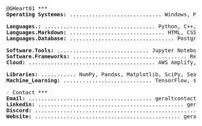 <pre>
@GHeart01 ***
<b>Operating Systemes:</b> ............................. Windows, MacOS, Linux

<b>Languages.:</b> ................................... Python, C++, JavaScript
<b>Languages.Markdown:</b> .............................. HTML, CSS, MD, LaTeX
<b>Languages.Database:</b> ................................. PostgreSQL, Excel

<b>Software.Tools:</b> ............................. Jupyter Notebook, VS Code
<b>Software.Frameworks:</b> .................................... React, NodeJS
<b>Cloud:</b> ........................................ AWS Amplify, Cloudflare

<b>Libraries:</b> ........... NumPy, Pandas, Matplotlib, SciPy, Seaborn, Keras
<b>Machine_Learning:</b> ............................ TensorFlow, scikit-learn

- Contact ***
<b>Email:</b> ....................................... geraltcontacts@gmail.com
<b>Linkedin:</b> .............................................. geraltheart001
<b>Discord:</b> ..................................................... g.heart.
<b>Website:</b> .............................................. geraltheart.com
</pre>


